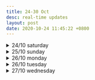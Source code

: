 ```yaml
---
title: 24-30 Oct
desc: real-time updates
layout: post
date: 2020-10-24 11:45:22 +0800
---
```


<details>
<summary>24/10 saturday</summary>
<h3>24/10 saturday</h3>
<p>11:49: Good morning 🌞 Was up till probably around 3am (didn't check the time) binging on a thriller novel last night and regrettably my morning is gone again. But I can still make the most out of the next 6 hours or so!</p>
<br>
<p>
📃 <b>to-do</b>
<ul>
    <li class="done">japanese - 2 pomos 🔴🔴</li>
    <li class="done">art - prompt for today: 'dig'</li>
    <li>a thing </li>
    <li>WATCH WORLDS</li>
</ul>
</p>

<br><br>

</details>

<details>
<summary>25/10 sunday</summary>
<h3>25/10 sunday</h3>
<p>12:01: Took me a day to realize I wrote Monday for yesterday's date. 🤦‍♀️ </p>
<br>
<p>
📃 <b>to-do</b>
<ul>
    <li>japanese - 4 pomos 🔴🔴 ◯ ◯</li>
    <li class="done">art - prompt for today: 'buddy'</li>
    <li class="done">a thing i was supposed to do yesterday</li>
</ul>
</p>

<br><br>

</details>

<details>
<summary>26/10 monday</summary>
<h3>26/10 monday</h3>
<br>
<p>
📃 <b>to-do</b>
<ul>
    <li>webdev - 4 pomos ◯ ◯ ◯ ◯</li>
    <li>japanese - 4 pomos 🔴🔴🔴 ◯</li>
    <li class="done">art - prompt for today: 'hide'</li>
    <li class="done">workout</li>
</ul>
</p>
<p>22:22: I feel terrible ignoring web dev like this so it'll be the first thing on my list tomorrow!
</p>

<br><br>

</details>

<details>
<summary>26/10 tuesday</summary>
<h3>26/10 tuesday</h3>
<br>
<p>
📃 <b>to-do</b>
<ul>
    <li class="done">webdev - 🔴🔴</li>
    <li>japanese - ◯</li>
    <li class="done">art - prompt for today: 'music'</li>
    <li class="done">workout</li>
</ul>
</p>

<br><br>

</details>

<details>
<summary>27/10 wednesday</summary>
<h3>27/10 wednesday</h3>
<br>
<p>
📃 <b>to-do</b>
<ul>
    <li>webdev - ◯ ◯ ◯ ◯</li>
    <li>japanese - ◯ ◯ ◯</li>
    <li>art - prompt for today: 'float'</li>
    <li>workout</li>
</ul>
</p>

<br><br>

</details>
